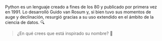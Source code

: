 Python es un lenguaje creado a fines de los 80 y publicado por primera vez en 1991. Lo desarrolló Guido van Rosum y, si bien tuvo sus momentos de auge y declinación, resurgió gracias a su uso extendido en el ámbito de la ciencia de datos. :mag:

> ¿En qué crees que está inspirado su nombre? :thinking: